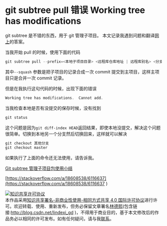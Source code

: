 
# git subtree pull 错误 Working tree has modifications

git subtree 是不错的东西，用于 git 管理子项目。
本文记录我遇到问题和翻译[网上](https://stackoverflow.com/a/18608538/6116637)的答案。

<!--more-->



当我开始 pull 的时候，使用下面的代码

```csharp
git subtree pull --prefix=<本地子项目目录> <远程库仓库地址 | 远程库别名> <分支> --squash
```

其中`--squash` 参数是把子项目的记录合成一次 commit 提交到主项目，这样主项目只是合并一次 commit 记录。

但是在我执行这句代码的时候，出现下面的错误

```csharp
Working tree has modifications.  Cannot add.
```

当我检查本地是否有没提交的保存时候，没有找到

```csharp
git status
```

这个问题是因为`git diff-index HEAD`返回结果，即使本地没提交，解决这个问题很简单。切换到本地另一个分支然后切换回来，这样就可以解决

```csharp
git checkout 其他分支
git checkout master
```

如果执行了上面的命令还无法使用，请告诉我。

[Git subtree 管理子项目包使用小结](https://blog.zthxxx.me/posts/Git-subtree-Manage-Subpackages-Usage-Summary/)

[https://stackoverflow.com/a/18608538/6116637](https://stackoverflow.com/a/18608538/6116637 )





<a rel="license" href="http://creativecommons.org/licenses/by-nc-sa/4.0/"><img alt="知识共享许可协议" style="border-width:0" src="https://licensebuttons.net/l/by-nc-sa/4.0/88x31.png" /></a><br />本作品采用<a rel="license" href="http://creativecommons.org/licenses/by-nc-sa/4.0/">知识共享署名-非商业性使用-相同方式共享 4.0 国际许可协议</a>进行许可。欢迎转载、使用、重新发布，但务必保留文章署名[林德熙](http://blog.csdn.net/lindexi_gd)(包含链接:http://blog.csdn.net/lindexi_gd )，不得用于商业目的，基于本文修改后的作品务必以相同的许可发布。如有任何疑问，请与我[联系](mailto:lindexi_gd@163.com)。